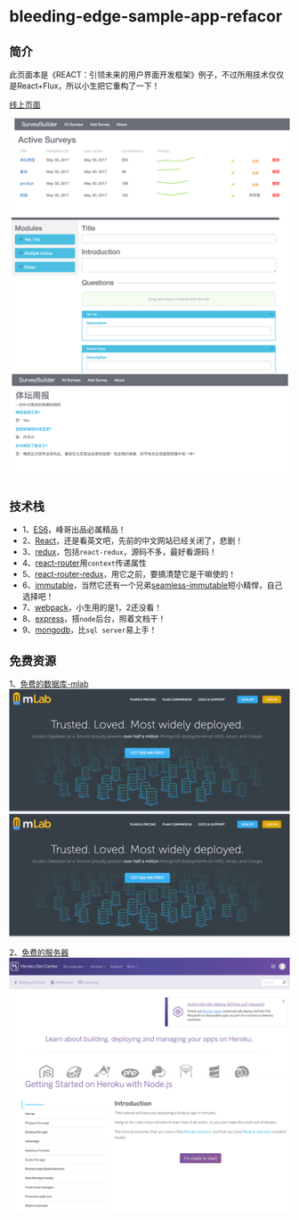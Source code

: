 bleeding-edge-sample-app-refacor
========================


## 简介

此页面本是《REACT：引领未来的用户界面开发框架》例子，不过所用技术仅仅是React+Flux，所以小生把它重构了一下！

[线上页面](https://p-survey.herokuapp.com)

![](./img/5.png)
![](./img/6.png)
![](./img/7.png)

## 技术栈

* 1、[ES6](http://es6.ruanyifeng.com/)，峰哥出品必属精品！
* 2、[React](https://facebook.github.io/react/docs/hello-world.html)，还是看英文吧，先前的中文网站已经关闭了，悲剧！
* 3、[redux](http://cn.redux.js.org/index.html)，包括`react-redux`，源码不多，最好看源码！
* 4、[react-router](http://react-guide.github.io/react-router-cn/index.html)用`context`传递属性
* 5、[react-router-redux](http://www.8dou5che.com/2017/01/22/react-router-redux/)，用它之前，要搞清楚它是干嘛使的！
* 6、[immutable](http://facebook.github.io/immutable-js/docs/#/)，当然它还有一个兄弟[seamless-immutable](https://www.npmjs.com/package/seamless-immutable)短小精悍，自己选择吧！
* 7、[webpack](http://webpack.github.io/)，小生用的是1，2还没看！
* 8、[express](http://www.expressjs.com.cn/4x/api.html)，搭`node`后台，照着文档干！
* 9、[mongodb](http://www.runoob.com/mongodb/mongodb-tutorial.html)，比`sql server`易上手！

## 免费资源

1、[免费的数据库-mlab](https://mlab.com/)
![](./img/1.png)
![user需要填写](./img/1.png)

2、[免费的服务器](https://devcenter.heroku.com/)
![](./img/3.png)
![操作文档](./img/4.png)
